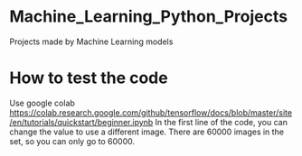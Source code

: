# Machine_Learning_Python_Projects
Projects made by Machine Learning models
# How to test the code

 Use google colab
    https://colab.research.google.com/github/tensorflow/docs/blob/master/site/en/tutorials/quickstart/beginner.ipynb
 In the first line of the code, you can change the value to use a different image.
 There are 60000 images in the set, so you can only go to 60000.
    

